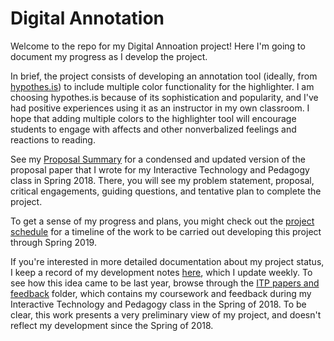 # Digital Annotation

Welcome to the repo for my Digital Annoation project! Here I'm going to document my progress as I develop the project.

In brief, the project consists of developing an annotation tool (ideally, from [hypothes.is](https://web.hypothes.is/)) to include multiple color functionality for the highlighter. I am choosing hypothes.is because of its sophistication and popularity, and I've had positive experiences using it as an instructor in my own classroom. I hope that adding multiple colors to the highlighter tool will encourage students to engage with affects and other nonverbalized feelings and reactions to reading.

See my [Proposal Summary](proposal_summary.md) for a condensed and updated version of the proposal paper that I wrote for my Interactive Technology and Pedagogy class in Spring 2018. There, you will see my problem statement, proposal, critical engagements, guiding questions, and tentative plan to complete the project. 

To get a sense of my progress and plans, you might check out the [project schedule](schedule.md) for a timeline of the work to be carried out developing this project through Spring 2019.

If you're interested in more detailed documentation about my project status, I keep a record of my development notes [here](development_notes.md), which I update weekly. To see how this idea came to be last year, browse through the [ITP papers and feedback](/ITP_PapersAndFeedback) folder, which contains my coursework and feedback during my Interactive Technology and Pedagogy class in the Spring of 2018. To be clear, this work presents a very preliminary view of my project, and doesn't reflect my development since the Spring of 2018.